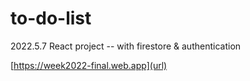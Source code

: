 # to-do-list
2022.5.7
React project -- with firestore & authentication

[https://week2022-final.web.app](url)
